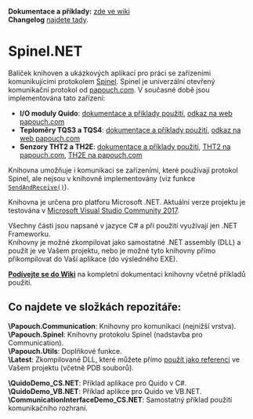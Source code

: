 **Dokumentace a příklady:** [zde ve wiki](https://github.com/Papouchcom/spinel.net/wiki)  
**Changelog** [najdete tady](https://github.com/Papouchcom/spinel.net/wiki).
# Spinel.NET
Balíček knihoven a ukázkových aplikací pro práci se zařízeními komunikujícími protokolem [Spinel](https://www.papouch.com/cz/website/mainmenu/spinel/). Spinel je univerzální otevřený komunikační protokol od [papouch.com](https://www.papouch.com). V současné době jsou implementována tato zařízení:  
* **I/O moduly Quido**: [dokumentace a příklady použití](https://github.com/Papouchcom/spinel.net/wiki/Dokumentace:-Quido), [odkaz na web papouch.com](https://www.papouch.com/cz/website/mainmenu/clanky/vyberte-si/io-pro-ethernet-usb-rs485-rs232/)  
* **Teploměry TQS3 a TQS4**: [dokumentace a příklady použití](https://github.com/Papouchcom/spinel.net/wiki/Dokumentace:-TQS), [odkaz na web papouch.com](https://www.papouch.com/cz/website/mainmenu/products/mereni/teplomery-vlhkomery/rs485-tqs/)  
* **Senzory THT2 a TH2E**: [dokumentace a příklady použití](https://github.com/Papouchcom/spinel.net/wiki/Dokumentace:-THT2,-TH2E), [THT2 na papouch.com](https://www.papouch.com/cz/shop/product/tht2-vlhkomer-teplomer-rs485/), [TH2E na papouch.com](https://www.papouch.com/cz/shop/product/th2e-ethernetovy-teplomer-s-vlhkomerem/)  

Knihovna umožňuje i komunikaci se zařízeními, které používají protokol Spinel, ale nejsou v knihovně implementovány (viz funkce [`SendAndReceive()`](https://github.com/Papouchcom/spinel.net/wiki/Spinel:-Ostatn%C3%AD-instrukce)).

Knihovna je určena pro platforu Microsoft .NET. Aktuální verze projektu je testována v [Microsoft Visual Studio Community 2017](https://www.visualstudio.com/cs/downloads/).  

Všechny části jsou napsané v jazyce C# a při použití využívají jen .NET Frameworku.  
Knihovny je možné zkompilovat jako samostatné .NET assembly (DLL) a použít je ve Vašem projektu, nebo je možné tyto knihovny přímo přikompilovat do Vaší aplikace (do výsledného EXE).

**[Podívejte se do Wiki](https://github.com/Papouchcom/spinel.net/wiki)** na kompletní dokumentaci knihovny včetně příkladů použití.

Co najdete ve složkách repozitáře:
-------------
**\Papouch.Communication**:  Knihovny pro komunikaci (nejnižší vrstva).  
**\Papouch.Spinel**: Knihovny protokolu Spinel (nadstavba pro Communication).  
**\Papouch.Utils**: Doplňkové funkce.  
**\Latest**: Zkompilované DLL, které můžete přímo [použít jako referenci](https://github.com/Papouchcom/spinel.net/wiki/Jak-do-projektu-p%C5%99idat-referenci-na-knihovny-spinel.net%3F) ve Vašem projektu (včetně PDB souborů).
  
**\QuidoDemo_CS.NET**: Příklad aplikace pro Quido v C#.  
**\QuidoDemo_VB.NET**: Příklad aplikce pro Quido ve VB.NET.  
**\CommunicationInterfaceDemo_CS.NET**: Samostatný příklad použití komunikačního rozhraní.  